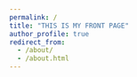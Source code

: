 ```yaml
---
permalink: /
title: "THIS IS MY FRONT PAGE"
author_profile: true
redirect_from: 
  - /about/
  - /about.html
---
```




